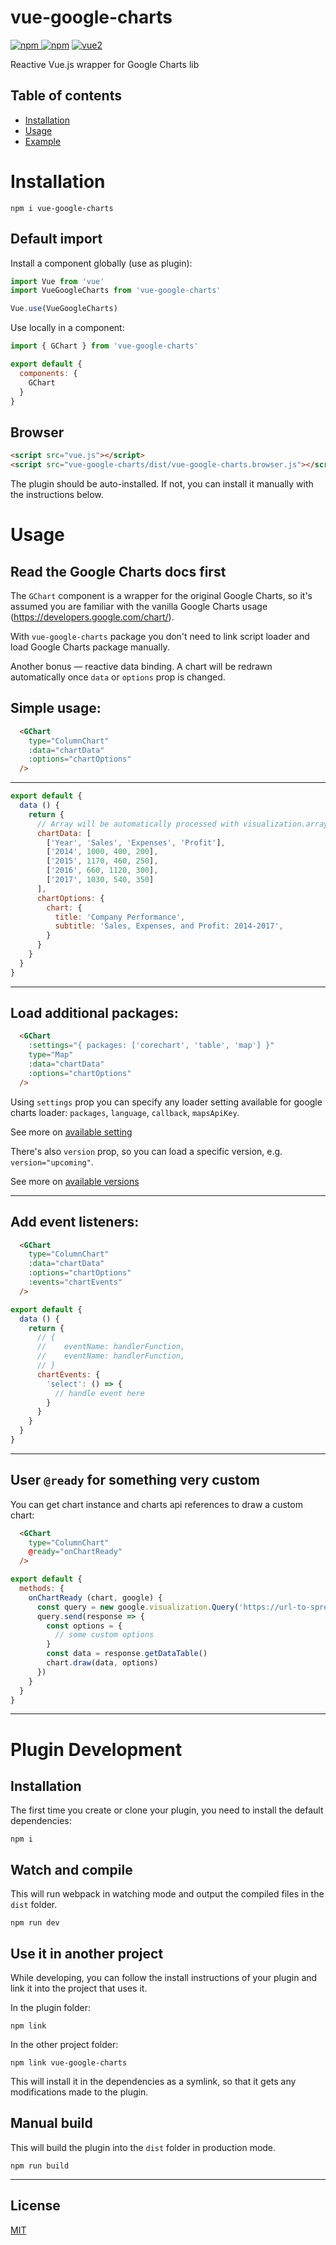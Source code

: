 # vue-google-charts

[![npm](https://img.shields.io/npm/v/vue-google-charts.svg) ![npm](https://img.shields.io/npm/dm/vue-google-charts.svg)](https://www.npmjs.com/package/vue-google-charts)
[![vue2](https://img.shields.io/badge/vue-2.x-brightgreen.svg)](https://vuejs.org/)

Reactive Vue.js wrapper for Google Charts lib

## Table of contents

- [Installation](#installation)
- [Usage](#usage)
- [Example](#example)

# Installation

```
npm i vue-google-charts
```

## Default import

Install a component globally (use as plugin):

```javascript
import Vue from 'vue'
import VueGoogleCharts from 'vue-google-charts'

Vue.use(VueGoogleCharts)
```

Use locally in a component:

```javascript
import { GChart } from 'vue-google-charts'

export default {
  components: {
    GChart
  }
}
```

## Browser

```html
<script src="vue.js"></script>
<script src="vue-google-charts/dist/vue-google-charts.browser.js"></script>
```

The plugin should be auto-installed. If not, you can install it manually with the instructions below.

# Usage

## Read the Google Charts docs first
The `GChart` component is a wrapper for the original Google Charts, so it's assumed you are familiar with the vanilla Google Charts usage (https://developers.google.com/chart/).

With `vue-google-charts` package you don't need to link script loader and load Google Charts package manually.

Another bonus — reactive data binding. A chart will be redrawn automatically once `data` or `options` prop is changed.

## Simple usage:

```html
  <GChart
    type="ColumnChart"
    :data="chartData"
    :options="chartOptions"
  />
```
---
```javascript
export default {
  data () {
    return {
      // Array will be automatically processed with visualization.arrayToDataTable function
      chartData: [
        ['Year', 'Sales', 'Expenses', 'Profit'],
        ['2014', 1000, 400, 200],
        ['2015', 1170, 460, 250],
        ['2016', 660, 1120, 300],
        ['2017', 1030, 540, 350]
      ],
      chartOptions: {
        chart: {
          title: 'Company Performance',
          subtitle: 'Sales, Expenses, and Profit: 2014-2017',
        }
      }
    }
  }
}
```
---
## Load additional packages:

```html
  <GChart
    :settings="{ packages: ['corechart', 'table', 'map'] }"
    type="Map"
    :data="chartData"
    :options="chartOptions"
  />
```
Using `settings` prop you can specify any loader setting available for google charts loader:
`packages`, `language`, `callback`, `mapsApiKey`.

See more on [available setting](https://developers.google.com/chart/interactive/docs/basic_load_libs#load-settings)

There's also `version` prop, so you can load a specific version, e.g. `version="upcoming"`.

See more on [available versions](https://developers.google.com/chart/interactive/docs/basic_load_libs#load-version-name-or-number)


---
## Add event listeners:

```html
  <GChart
    type="ColumnChart"
    :data="chartData"
    :options="chartOptions"
    :events="chartEvents"
  />
```

```javascript
export default {
  data () {
    return {
      // {
      //    eventName: handlerFunction,
      //    eventName: handlerFunction,
      // }
      chartEvents: {
        'select': () => {
          // handle event here
        }
      }
    }
  }
}
```

---
## User `@ready` for something very custom

You can get chart instance and charts api references to draw a custom chart:

```html
  <GChart
    type="ColumnChart"
    @ready="onChartReady"
  />
```

```javascript
export default {
  methods: {
    onChartReady (chart, google) {
      const query = new google.visualization.Query('https://url-to-spreadsheet...')
      query.send(response => {
        const options = {
          // some custom options
        }
        const data = response.getDataTable()
        chart.draw(data, options)
      })
    }
  }
}
```
---

# Plugin Development

## Installation

The first time you create or clone your plugin, you need to install the default dependencies:

```
npm i
```

## Watch and compile

This will run webpack in watching mode and output the compiled files in the `dist` folder.

```
npm run dev
```

## Use it in another project

While developing, you can follow the install instructions of your plugin and link it into the project that uses it.

In the plugin folder:

```
npm link
```

In the other project folder:

```
npm link vue-google-charts
```

This will install it in the dependencies as a symlink, so that it gets any modifications made to the plugin.

## Manual build

This will build the plugin into the `dist` folder in production mode.

```
npm run build
```

---

## License

[MIT](http://opensource.org/licenses/MIT)

